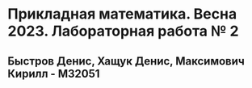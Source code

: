 # Прикладная математика. Весна 2023. Лабораторная работа № 2
## Быстров Денис, Хащук Денис, Максимович Кирилл - М32051
